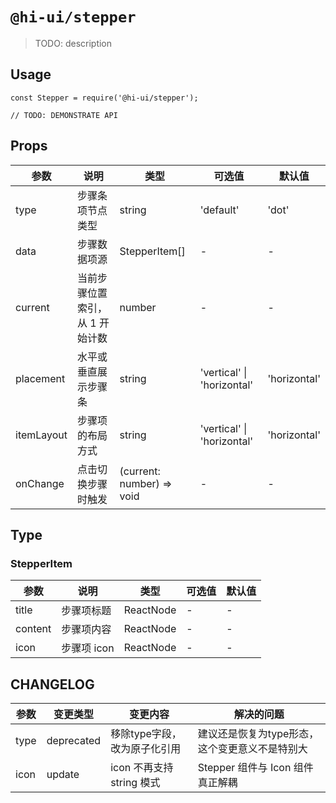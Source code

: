 # `@hi-ui/stepper`

> TODO: description

## Usage

```
const Stepper = require('@hi-ui/stepper');

// TODO: DEMONSTRATE API
```

## Props

| 参数       | 说明                            | 类型                      | 可选值                     | 默认值       |
| ---------- | ------------------------------- | ------------------------- | -------------------------- | ------------ |
| type       | 步骤条项节点类型                    | string               | 'default' | 'dot'                        | 'default'            |
| data       | 步骤数据项源                    | StepperItem[]                | -                          | -            |
| current    | 当前步骤位置索引，从 1 开始计数 | number                    | -                          | -            |
| placement  | 水平或垂直展示步骤条            | string                    | 'vertical' \| 'horizontal' | 'horizontal' |
| itemLayout | 步骤项的布局方式                | string                    | 'vertical' \| 'horizontal' | 'horizontal'   |
| onChange   | 点击切换步骤时触发              | (current: number) => void | -                          | -            |

## Type

### StepperItem

| 参数    | 说明                                              | 类型                | 可选值 | 默认值 |
| ------- | ------------------------------------------------- | ------------------- | ------ | ------ |
| title   | 步骤项标题                                        |  ReactNode | -      | -      |
| content | 步骤项内容                                        |  ReactNode | -      | -      |
| icon    | 步骤项 icon |  ReactNode | -      | -      |

## CHANGELOG

| 参数         | 变更类型                        | 变更内容                                                                       | 解决的问题                   |
| ------------ | ------------------------------- | ------------------------------------------------------------------------------ | ---------------------------- |
| type        | deprecated                          | 移除type字段，改为原子化引用 | 建议还是恢复为type形态，这个变更意义不是特别大           |
| icon        | update                          | icon 不再支持 string 模式 | Stepper 组件与 Icon 组件真正解耦          |
